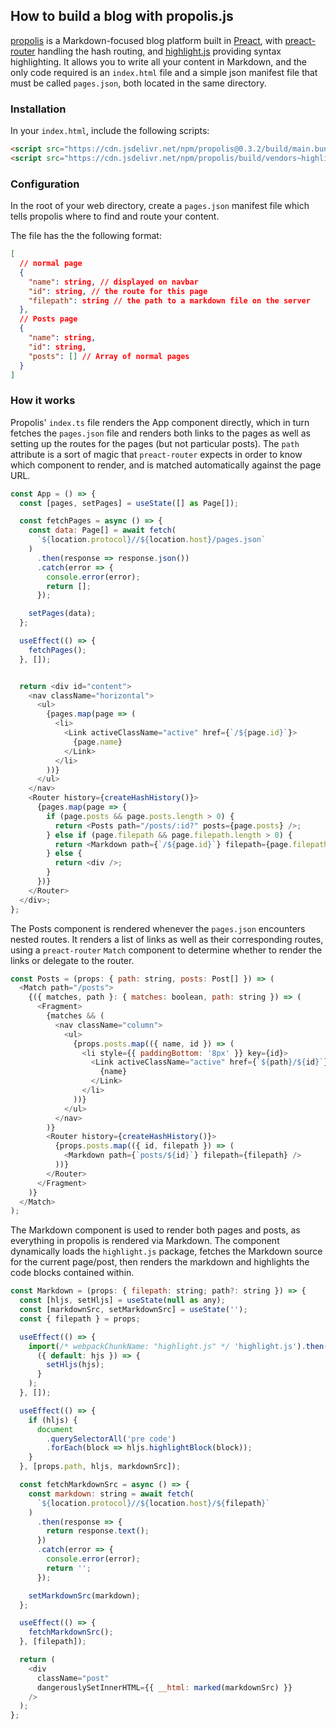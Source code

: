 ## How to build a blog with propolis.js

[propolis](https://github.com/tireymorris/propolis) is a Markdown-focused blog platform built in [Preact](https://preactjs.com/), with [preact-router](https://github.com/preactjs/preact-router) handling the hash routing, and [highlight.js](https://highlightjs.org/) providing syntax highlighting. It allows you to write all your content in Markdown, and the only code required is an `index.html` file and a simple json manifest file that must be called `pages.json`, both located in the same directory.

### Installation

In your `index.html`, include the following scripts:

```html
<script src="https://cdn.jsdelivr.net/npm/propolis@0.3.2/build/main.bundle.js"></script>
<script src="https://cdn.jsdelivr.net/npm/propolis/build/vendors~highlight.js.bundle.js"></script>
```

### Configuration

In the root of your web directory, create a `pages.json` manifest file which tells propolis where to find and route your content.

The file has the the following format:

```json
[
  // normal page
  {
    "name": string, // displayed on navbar
    "id": string, // the route for this page
    "filepath": string // the path to a markdown file on the server
  },
  // Posts page
  {
    "name": string,
    "id": string,
    "posts": [] // Array of normal pages
  }
]
```

### How it works

Propolis' `index.ts` file renders the App component directly, which in turn fetches the `pages.json` file and renders both links to the pages as well as setting up the routes for the pages (but not particular posts). The `path` attribute is a sort of magic that `preact-router` expects in order to know which component to render, and is matched automatically against the page URL.

```javascript jsx
const App = () => {
  const [pages, setPages] = useState([] as Page[]);

  const fetchPages = async () => {
    const data: Page[] = await fetch(
      `${location.protocol}//${location.host}/pages.json`
    )
      .then(response => response.json())
      .catch(error => {
        console.error(error);
        return [];
      });

    setPages(data);
  };

  useEffect(() => {
    fetchPages();
  }, []);


  return <div id="content">
    <nav className="horizontal">
      <ul>
        {pages.map(page => (
          <li>
            <Link activeClassName="active" href={`/${page.id}`}>
              {page.name}
            </Link>
          </li>
        ))}
      </ul>
    </nav>
    <Router history={createHashHistory()}>
      {pages.map(page => {
        if (page.posts && page.posts.length > 0) {
          return <Posts path="/posts/:id?" posts={page.posts} />;
        } else if (page.filepath && page.filepath.length > 0) {
          return <Markdown path={`/${page.id}`} filepath={page.filepath} />;
        } else {
          return <div />;
        }
      })}
    </Router>
  </div>;
};
```

The Posts component is rendered whenever the `pages.json` encounters nested routes. It renders a list of links as well as their corresponding routes, using a `preact-router` `Match` component to determine whether to render the links or delegate to the router.

```javascript jsx
const Posts = (props: { path: string, posts: Post[] }) => (
  <Match path="/posts">
    {({ matches, path }: { matches: boolean, path: string }) => (
      <Fragment>
        {matches && (
          <nav className="column">
            <ul>
              {props.posts.map(({ name, id }) => (
                <li style={{ paddingBottom: '8px' }} key={id}>
                  <Link activeClassName="active" href={`${path}/${id}`}>
                    {name}
                  </Link>
                </li>
              ))}
            </ul>
          </nav>
        )}
        <Router history={createHashHistory()}>
          {props.posts.map(({ id, filepath }) => (
            <Markdown path={`posts/${id}`} filepath={filepath} />
          ))}
        </Router>
      </Fragment>
    )}
  </Match>
);
```

The Markdown component is used to render both pages and posts, as everything in propolis is rendered via Markdown. The component dynamically loads the `highlight.js` package, fetches the Markdown source for the current page/post, then renders the markdown and highlights the code blocks contained within.

```javascript jsx
const Markdown = (props: { filepath: string; path?: string }) => {
  const [hljs, setHljs] = useState(null as any);
  const [markdownSrc, setMarkdownSrc] = useState('');
  const { filepath } = props;

  useEffect(() => {
    import(/* webpackChunkName: "highlight.js" */ 'highlight.js').then(
      ({ default: hjs }) => {
        setHljs(hjs);
      }
    );
  }, []);

  useEffect(() => {
    if (hljs) {
      document
        .querySelectorAll('pre code')
        .forEach(block => hljs.highlightBlock(block));
    }
  }, [props.path, hljs, markdownSrc]);

  const fetchMarkdownSrc = async () => {
    const markdown: string = await fetch(
      `${location.protocol}//${location.host}/${filepath}`
    )
      .then(response => {
        return response.text();
      })
      .catch(error => {
        console.error(error);
        return '';
      });

    setMarkdownSrc(markdown);
  };

  useEffect(() => {
    fetchMarkdownSrc();
  }, [filepath]);

  return (
    <div
      className="post"
      dangerouslySetInnerHTML={{ __html: marked(markdownSrc) }}
    />
  );
};
```
